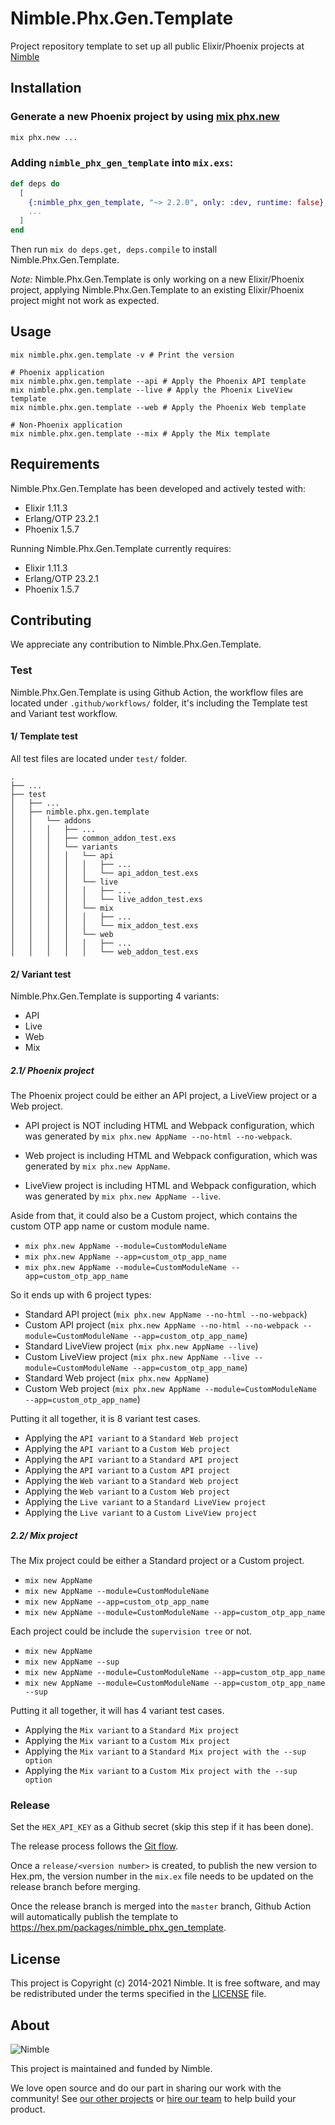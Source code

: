 # Nimble.Phx.Gen.Template

Project repository template to set up all public Elixir/Phoenix projects at [Nimble](https://nimblehq.co/)

## Installation

### Generate a new Phoenix project by using [mix phx.new](https://hexdocs.pm/phoenix/Mix.Tasks.Phx.New.html)

```bash
mix phx.new ...
```

### Adding `nimble_phx_gen_template` into `mix.exs`:

```elixir
def deps do
  [
    {:nimble_phx_gen_template, "~> 2.2.0", only: :dev, runtime: false},
    ...
  ]
end
```

Then run `mix do deps.get, deps.compile` to install Nimble.Phx.Gen.Template.

*Note:* Nimble.Phx.Gen.Template is only working on a new Elixir/Phoenix project, applying Nimble.Phx.Gen.Template to an existing Elixir/Phoenix project might not work as expected.

## Usage

```
mix nimble.phx.gen.template -v # Print the version

# Phoenix application
mix nimble.phx.gen.template --api # Apply the Phoenix API template
mix nimble.phx.gen.template --live # Apply the Phoenix LiveView template
mix nimble.phx.gen.template --web # Apply the Phoenix Web template

# Non-Phoenix application
mix nimble.phx.gen.template --mix # Apply the Mix template
```
## Requirements

Nimble.Phx.Gen.Template has been developed and actively tested with:
- Elixir 1.11.3
- Erlang/OTP 23.2.1
- Phoenix 1.5.7

Running Nimble.Phx.Gen.Template currently requires:
- Elixir 1.11.3
- Erlang/OTP 23.2.1
- Phoenix 1.5.7

## Contributing

We appreciate any contribution to Nimble.Phx.Gen.Template.

### Test

Nimble.Phx.Gen.Template is using Github Action, the workflow files are located under `.github/workflows/` folder, it's including the Template test and Variant test workflow.

#### 1/ Template test

All test files are located under `test/` folder.

```
.
├── ...
├── test
│   ├── ...
│   ├── nimble.phx.gen.template
│   │   └── addons
│   │   │   ├── ...
│   │   │   ├── common_addon_test.exs
│   │   │   └── variants
│   │   │   │   └── api
│   │   │   │   │   ├── ...
│   │   │   │   │   └── api_addon_test.exs
│   │   │   │   └── live
│   │   │   │   │   ├── ...
│   │   │   │   │   └── live_addon_test.exs
│   │   │   │   └── mix
│   │   │   │   │   ├── ...
│   │   │   │   │   └── mix_addon_test.exs
│   │   │   │   └── web
│   │   │   │   │   ├── ...
│   │   │   │   │   └── web_addon_test.exs
```

#### 2/ Variant test

Nimble.Phx.Gen.Template is supporting 4 variants:  

- API
- Live
- Web
- Mix

##### 2.1/ Phoenix project

The Phoenix project could be either an API project, a LiveView project or a Web project.

- API project is NOT including HTML and Webpack configuration, which was generated by `mix phx.new AppName --no-html --no-webpack`.

- Web project is including HTML and Webpack configuration, which was generated by `mix phx.new AppName`.

- LiveView project is including HTML and Webpack configuration, which was generated by `mix phx.new AppName --live`.

Aside from that, it could also be a Custom project, which contains the custom OTP app name or custom module name.

- `mix phx.new AppName --module=CustomModuleName`
- `mix phx.new AppName --app=custom_otp_app_name`
- `mix phx.new AppName --module=CustomModuleName --app=custom_otp_app_name`

So it ends up with 6 project types:

- Standard API project (`mix phx.new AppName --no-html --no-webpack`)
- Custom API project (`mix phx.new AppName --no-html --no-webpack --module=CustomModuleName --app=custom_otp_app_name`)
- Standard LiveView project (`mix phx.new AppName --live`)
- Custom LiveView project (`mix phx.new AppName --live --module=CustomModuleName --app=custom_otp_app_name`)
- Standard Web project (`mix phx.new AppName`)
- Custom Web project (`mix phx.new AppName --module=CustomModuleName --app=custom_otp_app_name`)

Putting it all together, it is 8 variant test cases.

- Applying the `API variant` to a `Standard Web project`
- Applying the `API variant` to a `Custom Web project`
- Applying the `API variant` to a `Standard API project`
- Applying the `API variant` to a `Custom API project`
- Applying the `Web variant` to a `Standard Web project`
- Applying the `Web variant` to a `Custom Web project`
- Applying the `Live variant` to a `Standard LiveView project`
- Applying the `Live variant` to a `Custom LiveView project`

##### 2.2/ Mix project

The Mix project could be either a Standard project or a Custom project.

- `mix new AppName`
- `mix new AppName --module=CustomModuleName`
- `mix new AppName --app=custom_otp_app_name`
- `mix new AppName --module=CustomModuleName --app=custom_otp_app_name`

Each project could be include the `supervision tree` or not.

- `mix new AppName`
- `mix new AppName --sup`
- `mix new AppName --module=CustomModuleName --app=custom_otp_app_name`
- `mix new AppName --module=CustomModuleName --app=custom_otp_app_name --sup`

Putting it all together, it will has 4 variant test cases.

- Applying the `Mix variant` to a `Standard Mix project`
- Applying the `Mix variant` to a `Custom Mix project`
- Applying the `Mix variant` to a `Standard Mix project with the --sup option`
- Applying the `Mix variant` to a `Custom Mix project with the --sup option`

### Release

Set the `HEX_API_KEY` as a Github secret (skip this step if it has been done).

The release process follows the [Git flow](https://nimblehq.co/compass/development/version-control/#releases-).

Once a `release/<version number>` is created, to publish the new version to Hex.pm, the version number in the `mix.ex` file needs to be updated on the release branch before merging.

Once the release branch is merged into the `master` branch, Github Action will automatically publish the template to https://hex.pm/packages/nimble_phx_gen_template.

## License

This project is Copyright (c) 2014-2021 Nimble. It is free software,
and may be redistributed under the terms specified in the [LICENSE] file.

[LICENSE]: /LICENSE

## About

![Nimble](https://assets.nimblehq.co/logo/dark/logo-dark-text-160.png)

This project is maintained and funded by Nimble.

We love open source and do our part in sharing our work with the community!
See [our other projects][community] or [hire our team][hire] to help build your product.

[community]: https://github.com/nimblehq
[hire]: https://nimblehq.co/
